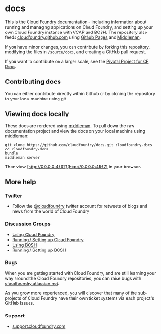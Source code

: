docs
====

This is the Cloud Foundry documentation - including information about running and managing applications on Cloud Foundry, and setting up your own Cloud Foundry instance with VCAP and BOSH. The repository also feeds [cloudfoundry.github.com](http://cloudfoundry.github.com) using [Github Pages](http://pages.github.com/) and [Middleman](http://middlemanapp.com/).

If you have minor changes, you can contribute by forking this repository, modifying the files in `/source/docs`, and creating a GitHub pull request.

If you want to contribute on a larger scale, see the [Pivotal Project for CF Docs](https://www.pivotaltracker.com/projects/713283#).

## Contributing docs

You can either contribute directly within Github or by cloning the repository to your local machine using git.

## Viewing docs locally

These docs are rendered using [middleman](https://github.com/middleman/middleman). To pull down the raw documentation project and view the docs on your local machine using middleman:

```
git clone https://github.com/cloudfoundry/docs.git cloudfoundry-docs
cd cloudfoundry-docs
bundle
middleman server
```

Then view [http://0.0.0.0:4567](http://0.0.0.0:4567) in your browser.

## More help

### Twitter

* Follow the [@cloudfoundry](https://twitter.com/cloudfoundry) twitter account for retweets of blogs and news from the world of Cloud Foundry

### Discussion Groups

* [Using Cloud Foundry](http://stackoverflow.com/questions/tagged/cloudfoundry)
* [Running / Setting up Cloud Foundry](https://groups.google.com/a/cloudfoundry.org/forum/?fromgroups#!forum/vcap-dev)
* [Using BOSH](https://groups.google.com/a/cloudfoundry.org/forum/?fromgroups#!forum/bosh-users)
* [Running / Setting up BOSH](https://groups.google.com/a/cloudfoundry.org/forum/?fromgroups#!forum/bosh-dev)

### Bugs

When you are getting started with Cloud Foundry, and are still learning your way around the Cloud Foundry repositories, you can raise bugs with [cloudfoundry.atlassian.net](http://cloudfoundry.atlassian.net/).

As you grow more experienced, you will discover that many of the sub-projects of Cloud Foundry have their own ticket systems via each project's GitHub Issues.

### Support

* [support.cloudfoundry.com](http://support.cloudfoundry.com)

